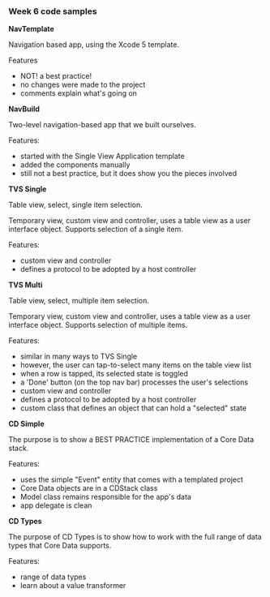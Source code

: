 ### Week 6 code samples

**NavTemplate**

Navigation based app, using the Xcode 5 template.

Features
- NOT! a best practice!
- no changes were made to the project
- comments explain what's going on

**NavBuild**

Two-level navigation-based app that we built ourselves.

Features:
- started with the Single View Application template
- added the components manually
- still not a best practice, but it does show you the pieces involved

**TVS Single**

Table view, select, single item selection.

Temporary view, custom view and controller, uses a table view as a user interface object. Supports selection of a single item.

Features:
- custom view and controller
- defines a protocol to be adopted by a host controller

**TVS Multi**

Table view, select, multiple item selection.

Temporary view, custom view and controller, uses a table view as a user interface object. Supports selection of multiple items.

Features:
- similar in many ways to TVS Single
- however, the user can tap-to-select many items on the table view list
- when a row is tapped, its selected state is toggled 
- a 'Done' button (on the top nav bar) processes the user's selections
- custom view and controller
- defines a protocol to be adopted by a host controller
- custom class that defines an object that can hold a "selected" state

**CD Simple**

The purpose is to show a BEST PRACTICE implementation of a Core Data stack.

Features:
- uses the simple "Event" entity that comes with a templated project
- Core Data objects are in a CDStack class
- Model class remains responsible for the app's data
- app delegate is clean

**CD Types**

The purpose of CD Types is to show how to work with the full range of data types that Core Data supports. 

Features:
- range of data types
- learn about a value transformer

